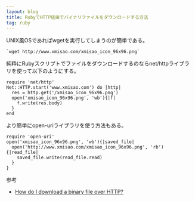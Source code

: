```yaml
---
layout: blog
title: RubyでHTTP経由でバイナリファイルをダウンロードする方法
tag: ruby
---
```




UNIX風OSであればwgetを実行してしまうのが簡単である。

~~~~
`wget http://www.xmisao.com/xmisao_icon_96x96.png`
~~~~

純粋にRubyスクリプトでファイルをダウンロードするのならnet/httpライブラリを使って以下のようにする。

~~~~
require 'net/http'
Net::HTTP.start('www.xmisao.com') do |http|
  res = http.get('/xmisao_icon_96x96.png')
  open('xmisao_icon_96x96.png', 'wb'){|f|
    f.write(res.body)
  }
end
~~~~

より簡単にopen-uriライブラリを使う方法もある。

~~~~
require 'open-uri'
open('xmisao_icon_96x96.png', 'wb'){|saved_file|
  open('http://www.xmisao.com/xmisao_icon_96x96.png', 'rb'){|read_file|
    saved_file.write(read_file.read)
  }
}
~~~~

参考

- [How do I download a binary file over HTTP?](http://stackoverflow.com/questions/2263540/how-do-i-download-a-binary-file-over-http)
